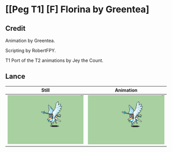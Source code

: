 # [\[Peg T1\] \[F\] Florina by Greentea]

## Credit

Animation by Greentea.

Scripting by RobertFPY.

T1 Port of the T2 animations by Jey the Count.
	
## Lance

| Still | Animation |
| :---: | :-------: |
| ![Lance still](./Lance_000.png) | ![Lance animation](./Lance.gif) |
